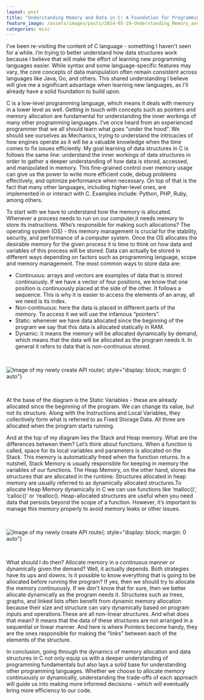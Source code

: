 ```yaml
---
layout: post
title: "Understanding Memory and Data in C: A Foundation for Programming"
feature_image: /assets/images/posts/2024-05-29-Understanding_Memory_and_Data/stack_and_heap.png
categories: misc
---
```



I’ve been re-visiting the content of C language - something I haven't seen for a while. I’m trying to better understand how data structures work because I believe that will make the effort of learning new programming languages easier. While syntax and some language-specific features may vary, the core concepts of data manipulation often remain consistent across languages like Java, Go, and others. This shared understanding I believe will give me a significant advantage when learning new languages, as I'll already have a solid foundation to build upon.

C is a low-level programming language, which means it deals with memory in a lower level as well. Getting in touch with concepts such as pointers and memory allocation are fundamental for understanding the inner workings of many other programming languages. I’ve once heard from an experienced programmer that we all should learn what goes “under the hood”. We should see ourselves as Mechanics, trying to understand the intricacies of how engines operate as it will be a valuable knowledge when the time comes to fix issues efficiently. My goal learning of data structures in C is follows the same line: understand the inner workings of data structures in order to gather a deeper understanding of how data is stored, accessed, and manipulated in memory. This fine-grained control over memory usage can give us the power to write more efficient code, debug problems effectively, and optimize performance when necessary. On top of that is the fact that many other languages, including higher-level ones, are implemented in or interact with C. Examples include: Python, PHP, Ruby, among others.

To start with we have to understand how the memory is allocated. Whenever a process needs to run on our computer,it needs memory to store its instructions. Who’s responsible for making such allocations? The operating system (OS) - this memory management is crucial for the stability, security, and performance of a computer system. Once the OS allocates the desirable memory for the given process it is time to think on how data and variables of this process will be stored. Data can actually be stored in different ways depending on factors such as programming language, scope and memory management. The most common ways to store data are:

<ul>

<li>Continuous: arrays and vectors are examples of data that is stored continuously. If we have a vector of four positions, we know that one position is continuously placed at the side of the other. It follows a sequence. This is why it is easier to access the elements of an array, all we need is its index.</li>
<li>Non-continuous: here the data is placed in different parts of the memory. To access it we will use the infamous “pointers”.</li>
<li>Static: whenever we have data allocated since the beginning of the program we say that this data is allocated statically in RAM.</li>
<li> Dynamic: it means the memory will be allocated dynamically by demand, which means that the data will be allocated as the program needs it. In general it refers to data that is non-continuous stored.</li>

</ul>

<br>

![Image of my newly create API route]({{site.url}}/assets/images/posts/2024-05-29-Understanding_Memory_and_Data/memory_allocation.png){: style="display: block; margin: 0 auto"}

<br>

At the base of the diagram is the Static Variables - these are already allocated since the beginning of the program. We can change its value, but not its structure. Along with the Instructions and Local Variables, they collectively form what is referred to as Fixed Storage Data. All three are allocated when the program starts running.

And at the top of my diagram lies the Stack and Heap memory. What are the differences between them? Let’s think about functions. When a function is called, space for its local variables and parameters is allocated on the Stack. This memory is automatically freed when the function returns. In a nutshell, Stack Memory is usually responsible for keeping in memory the variables of our functions. The Heap Memory, on the other hand, stores the structures that are allocated in the runtime.  Structures allocated in heap memory are usually referred to as dynamically allocated structures.To allocate Heap Memory dynamically in C we can use functions like ‘malloc()’, ‘calloc()’ or ‘realloc(). Heap-allocated structures are useful when you need data that persists beyond the scope of a function. However, it’s important to manage this memory properly to avoid memory leaks or other issues. 

<br>

![Image of my newly create API route]({{site.url}}/assets/images/posts/2024-05-29-Understanding_Memory_and_Data/stack_and_heap.png){: style="display: block; margin: 0 auto"}


<br>

What should I do then? Allocate memory in a continuous manner or dynamically given the demand? Well, it actually depends. Both strategies have its ups and downs. Is it possible to know everything that is going to be allocated before running the program? If yes, then we should try to allocate the memory continuously. If we don't know that for sure, then we better allocate dynamically as the program needs it. Structures such as trees, graphs, and linked lists often benefit from dynamic memory allocation because their size and structure can vary dynamically based on program inputs and operations.These are all non-linear structures. And what does that mean? It means that the data of these structures are not arranged in a sequential or linear manner. And here is where Pointers become handy, they are the ones responsible for making the “links” between each of the elements of the structure.

In conclusion, going through the dynamics of memory allocation and data structures in C not only equip us with a deeper understanding of programming fundamentals but also lays a solid base for understanding other programming languages. Whether we choose to allocate memory continuously or dynamically, understanding the trade-offs of each approach will guide us into making more informed decisions - which will eventually bring more efficiency to our code. 



